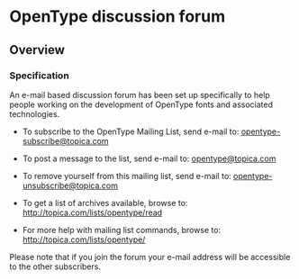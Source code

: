 # OpenType discussion forum

## Overview

### Specification

An e-mail based discussion forum has been set up specifically to help
people working on the development of OpenType fonts and associated
technologies.

  - To subscribe to the OpenType Mailing List, send e-mail to:
    opentype-subscribe@topica.com

  - To post a message to the list, send e-mail to: opentype@topica.com

  - To remove yourself from this mailing list, send e-mail to:
    opentype-unsubscribe@topica.com

  - To get a list of archives available, browse to:
    http://topica.com/lists/opentype/read

  - For more help with mailing list commands, browse to:
    http://topica.com/lists/opentype/

Please note that if you join the forum your e-mail address will be
accessible to the other subscribers.

